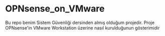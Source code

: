 # OPNsense_on_VMware
Bu repo benim Sistem Güvenliği dersinden almış olduğum projedir. Proje OPNsense'in VMware Workstation üzerine nasıl kurulduğunun gösterimidir
